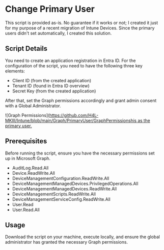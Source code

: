 # Change Primary User

This script is provided as-is. No guarantee if it works or not; I created it just for my purpose of a recent migration of Intune Devices. Since the primary users didn't set automatically, I created this solution.

## Script Details

You need to create an application registration in Entra ID. For the configuration of the script, you need to have the following three key elements:

- Client ID (from the created application)
- Tenant ID (found in Entra ID overview)
- Secret Key (from the created application)

After that, set the Graph permissions accordingly and grant admin consent with a Global Administrator.

![Graph Permissions]([https://github.com/H4L-MKIII/Intune/blob/main/Graph/PrimaryUser/GraphPermissionshis as the primary user.](https://github.com/H4L-MKIII/Intune/blob/main/Graph/PrimaryUser/GraphPermissions.png)

## Prerequisites

Before running the script, ensure you have the necessary permissions set up in Microsoft Graph.

- AuditLog.Read.All
- Device.ReadWrite.All
- DeviceManagementConfiguration.ReadWrite.All
- DeviceManagementManagedDevices.PrivilegedOperations.All
- DeviceManagementManagedDevices.ReadWrite.All
- DeviceManagementScripts.ReadWrite.All
- DeviceManagementServiceConfig.ReadWrite.All
- User.Read
- User.Read.All

## Usage

Download the script on your machine, execute locally, and ensure the global administrator has granted the necessary Graph permissions.
